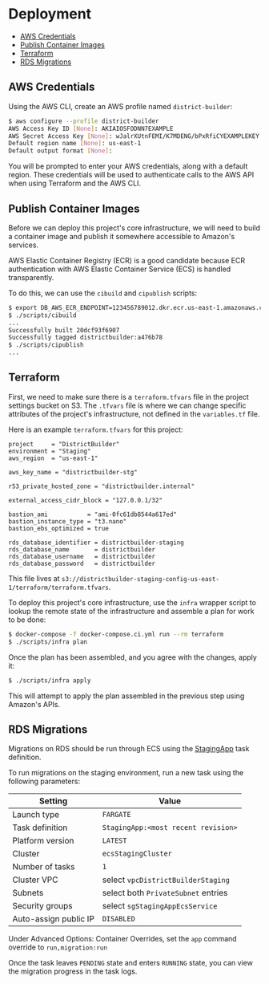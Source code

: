 # Deployment

- [AWS Credentials](#aws-credentials)
- [Publish Container Images](#publish-container-images)
- [Terraform](#terraform)
- [RDS Migrations](#rds-migrations)

## AWS Credentials

Using the AWS CLI, create an AWS profile named `district-builder`:

```bash
$ aws configure --profile district-builder
AWS Access Key ID [None]: AKIAIOSFODNN7EXAMPLE
AWS Secret Access Key [None]: wJalrXUtnFEMI/K7MDENG/bPxRfiCYEXAMPLEKEY
Default region name [None]: us-east-1
Default output format [None]:
```

You will be prompted to enter your AWS credentials, along with a default region. These credentials will be used to authenticate calls to the AWS API when using Terraform and the AWS CLI.

## Publish Container Images

Before we can deploy this project's core infrastructure, we will need to build a container image and publish it somewhere accessible to Amazon's services.

AWS Elastic Container Registry (ECR) is a good candidate because ECR authentication with AWS Elastic Container Service (ECS) is handled transparently.

To do this, we can use the `cibuild` and `cipublish` scripts:

```bash
$ export DB_AWS_ECR_ENDPOINT=123456789012.dkr.ecr.us-east-1.amazonaws.com
$ ./scripts/cibuild
...
Successfully built 20dcf93f6907
Successfully tagged districtbuilder:a476b78
$ ./scripts/cipublish
...
```

## Terraform

First, we need to make sure there is a `terraform.tfvars` file in the project settings bucket on S3. The `.tfvars` file is where we can change specific attributes of the project's infrastructure, not defined in the `variables.tf` file.

Here is an example `terraform.tfvars` for this project:

```hcl
project     = "DistrictBuilder"
environment = "Staging"
aws_region  = "us-east-1"

aws_key_name = "districtbuilder-stg"

r53_private_hosted_zone = "districtbuilder.internal"

external_access_cidr_block = "127.0.0.1/32"

bastion_ami           = "ami-0fc61db8544a617ed"
bastion_instance_type = "t3.nano"
bastion_ebs_optimized = true

rds_database_identifier = districtbuilder-staging
rds_database_name       = districtbuilder
rds_database_username   = districtbuilder
rds_database_password   = districtbuilder
```

This file lives at `s3://districtbuilder-staging-config-us-east-1/terraform/terraform.tfvars`.

To deploy this project's core infrastructure, use the `infra` wrapper script to lookup the remote state of the infrastructure and assemble a plan for work to be done:

```bash
$ docker-compose -f docker-compose.ci.yml run --rm terraform
$ ./scripts/infra plan
```

Once the plan has been assembled, and you agree with the changes, apply it:

```bash
$ ./scripts/infra apply
```

This will attempt to apply the plan assembled in the previous step using Amazon's APIs.

## RDS Migrations

Migrations on RDS should be run through ECS using the [StagingApp](https://console.aws.amazon.com/ecs/home?region=us-east-1#/taskDefinitions/StagingApp) task definition.

To run migrations on the staging environment, run a new task using the following parameters:

| Setting               | Value                               |
|-----------------------|-------------------------------------|
| Launch type           | `FARGATE`                           |
| Task definition       | `StagingApp:<most recent revision>` |
| Platform version      | `LATEST`                            |
| Cluster               | `ecsStagingCluster`                 |
| Number of tasks       | `1`                                 |
| Cluster VPC           | select `vpcDistrictBuilderStaging`  |
| Subnets               | select both `PrivateSubnet` entries |
| Security groups       | select `sgStagingAppEcsService`     |
| Auto-assign public IP | `DISABLED`                          |

Under Advanced Options: Container Overrides, set the `app` command override to `run,migration:run`

Once the task leaves `PENDING` state and enters `RUNNING` state, you can view the migration progress in the task logs.
